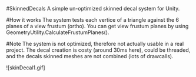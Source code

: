 #SkinnedDecals
A simple un-optimized skinned decal system for Unity.

#How it works
The system tests each vertice of a triangle against the 6 planes of a view frustum (ortho). You can get view frustum planes by using GeometryUtility.CalculateFrustumPlanes().

#Note
The system is not optimized, therefore not actually usable in a real project. The decal creation is costy (around 30ms here), could be threaded, and the decals skinned meshes are not combined (lots of drawcalls).

![skinDecal1.gif]
